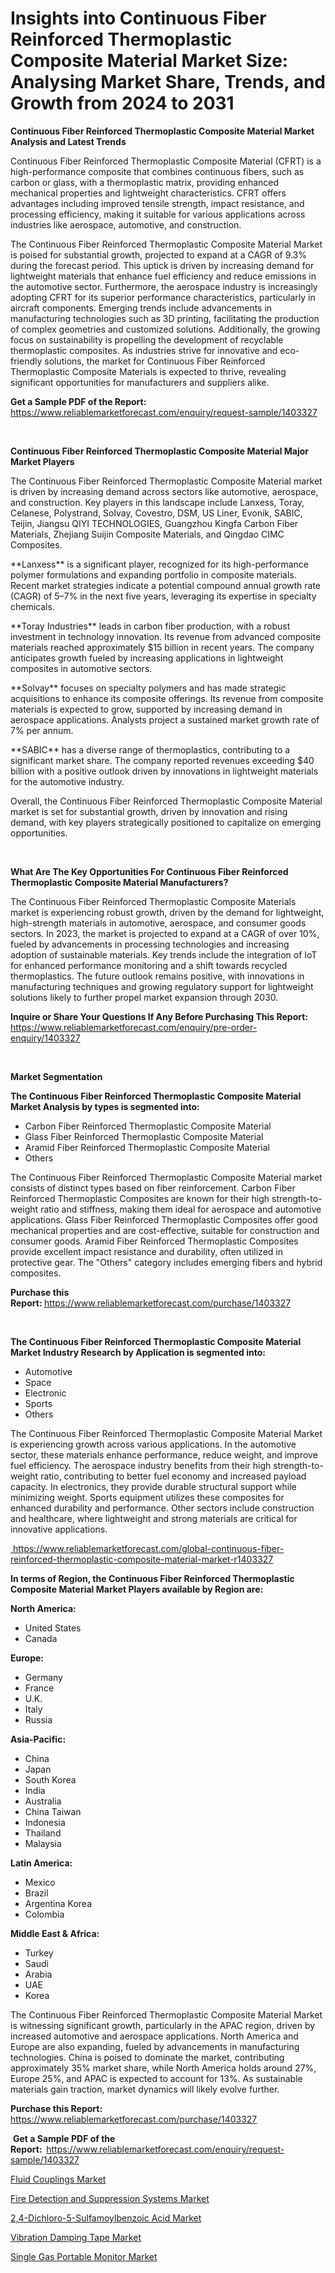 <p><h1>Insights into Continuous Fiber Reinforced Thermoplastic Composite Material Market Size: Analysing Market Share, Trends, and Growth from 2024 to 2031</h1></p><p><strong>Continuous Fiber Reinforced Thermoplastic Composite Material Market Analysis and Latest Trends</strong></p>
<p><p>Continuous Fiber Reinforced Thermoplastic Composite Material (CFRT) is a high-performance composite that combines continuous fibers, such as carbon or glass, with a thermoplastic matrix, providing enhanced mechanical properties and lightweight characteristics. CFRT offers advantages including improved tensile strength, impact resistance, and processing efficiency, making it suitable for various applications across industries like aerospace, automotive, and construction.</p><p>The Continuous Fiber Reinforced Thermoplastic Composite Material Market is poised for substantial growth, projected to expand at a CAGR of 9.3% during the forecast period. This uptick is driven by increasing demand for lightweight materials that enhance fuel efficiency and reduce emissions in the automotive sector. Furthermore, the aerospace industry is increasingly adopting CFRT for its superior performance characteristics, particularly in aircraft components. Emerging trends include advancements in manufacturing technologies such as 3D printing, facilitating the production of complex geometries and customized solutions. Additionally, the growing focus on sustainability is propelling the development of recyclable thermoplastic composites. As industries strive for innovative and eco-friendly solutions, the market for Continuous Fiber Reinforced Thermoplastic Composite Materials is expected to thrive, revealing significant opportunities for manufacturers and suppliers alike.</p></p>
<p><strong>Get a Sample PDF of the Report:&nbsp;</strong> <a href="https://www.reliablemarketforecast.com/enquiry/request-sample/1403327?utm_campaign=1110&utm_medium=2&utm_source=Github&utm_content=ia&utm_term=07122024&utm_id=continuous-fiber-reinforced-thermoplastic-composite-material">https://www.reliablemarketforecast.com/enquiry/request-sample/1403327</a></p>
<p>&nbsp;</p>
<p><strong>Continuous Fiber Reinforced Thermoplastic Composite Material Major Market Players</strong></p>
<p><p>The Continuous Fiber Reinforced Thermoplastic Composite Material market is driven by increasing demand across sectors like automotive, aerospace, and construction. Key players in this landscape include Lanxess, Toray, Celanese, Polystrand, Solvay, Covestro, DSM, US Liner, Evonik, SABIC, Teijin, Jiangsu QIYI TECHNOLOGIES, Guangzhou Kingfa Carbon Fiber Materials, Zhejiang Suijin Composite Materials, and Qingdao CIMC Composites.</p><p>**Lanxess** is a significant player, recognized for its high-performance polymer formulations and expanding portfolio in composite materials. Recent market strategies indicate a potential compound annual growth rate (CAGR) of 5–7% in the next five years, leveraging its expertise in specialty chemicals.</p><p>**Toray Industries** leads in carbon fiber production, with a robust investment in technology innovation. Its revenue from advanced composite materials reached approximately $15 billion in recent years. The company anticipates growth fueled by increasing applications in lightweight composites in automotive sectors.</p><p>**Solvay** focuses on specialty polymers and has made strategic acquisitions to enhance its composite offerings. Its revenue from composite materials is expected to grow, supported by increasing demand in aerospace applications. Analysts project a sustained market growth rate of 7% per annum.</p><p>**SABIC** has a diverse range of thermoplastics, contributing to a significant market share. The company reported revenues exceeding $40 billion with a positive outlook driven by innovations in lightweight materials for the automotive industry.</p><p>Overall, the Continuous Fiber Reinforced Thermoplastic Composite Material market is set for substantial growth, driven by innovation and rising demand, with key players strategically positioned to capitalize on emerging opportunities.</p></p>
<p>&nbsp;</p>
<p><strong>What Are The Key Opportunities For Continuous Fiber Reinforced Thermoplastic Composite Material Manufacturers?</strong></p>
<p><p>The Continuous Fiber Reinforced Thermoplastic Composite Materials market is experiencing robust growth, driven by the demand for lightweight, high-strength materials in automotive, aerospace, and consumer goods sectors. In 2023, the market is projected to expand at a CAGR of over 10%, fueled by advancements in processing technologies and increasing adoption of sustainable materials. Key trends include the integration of IoT for enhanced performance monitoring and a shift towards recycled thermoplastics. The future outlook remains positive, with innovations in manufacturing techniques and growing regulatory support for lightweight solutions likely to further propel market expansion through 2030.</p></p>
<p><strong>Inquire or Share Your Questions If Any Before Purchasing This Report:</strong> <a href="https://www.reliablemarketforecast.com/enquiry/pre-order-enquiry/1403327?utm_campaign=1110&utm_medium=2&utm_source=Github&utm_content=ia&utm_term=07122024&utm_id=continuous-fiber-reinforced-thermoplastic-composite-material">https://www.reliablemarketforecast.com/enquiry/pre-order-enquiry/1403327</a></p>
<p>&nbsp;</p>
<p><strong>Market Segmentation</strong></p>
<p><strong>The Continuous Fiber Reinforced Thermoplastic Composite Material Market Analysis by types is segmented into:</strong></p>
<p><ul><li>Carbon Fiber Reinforced Thermoplastic Composite Material</li><li>Glass Fiber Reinforced Thermoplastic Composite Material</li><li>Aramid Fiber Reinforced Thermoplastic Composite Material</li><li>Others</li></ul></p>
<p><p>The Continuous Fiber Reinforced Thermoplastic Composite Material market consists of distinct types based on fiber reinforcement. Carbon Fiber Reinforced Thermoplastic Composites are known for their high strength-to-weight ratio and stiffness, making them ideal for aerospace and automotive applications. Glass Fiber Reinforced Thermoplastic Composites offer good mechanical properties and are cost-effective, suitable for construction and consumer goods. Aramid Fiber Reinforced Thermoplastic Composites provide excellent impact resistance and durability, often utilized in protective gear. The "Others" category includes emerging fibers and hybrid composites.</p></p>
<p><strong>Purchase this Report:&nbsp;</strong><a href="https://www.reliablemarketforecast.com/purchase/1403327?utm_campaign=1110&utm_medium=2&utm_source=Github&utm_content=ia&utm_term=07122024&utm_id=continuous-fiber-reinforced-thermoplastic-composite-material">https://www.reliablemarketforecast.com/purchase/1403327</a></p>
<p>&nbsp;</p>
<p><strong>The Continuous Fiber Reinforced Thermoplastic Composite Material Market Industry Research by Application is segmented into:</strong></p>
<p><ul><li>Automotive</li><li>Space</li><li>Electronic</li><li>Sports</li><li>Others</li></ul></p>
<p><p>The Continuous Fiber Reinforced Thermoplastic Composite Material Market is experiencing growth across various applications. In the automotive sector, these materials enhance performance, reduce weight, and improve fuel efficiency. The aerospace industry benefits from their high strength-to-weight ratio, contributing to better fuel economy and increased payload capacity. In electronics, they provide durable structural support while minimizing weight. Sports equipment utilizes these composites for enhanced durability and performance. Other sectors include construction and healthcare, where lightweight and strong materials are critical for innovative applications.</p></p>
<p><a href="https://www.reliablemarketforecast.com/global-continuous-fiber-reinforced-thermoplastic-composite-material-market-r1403327?utm_campaign=1110&utm_medium=2&utm_source=Github&utm_content=ia&utm_term=07122024&utm_id=continuous-fiber-reinforced-thermoplastic-composite-material">&nbsp;https://www.reliablemarketforecast.com/global-continuous-fiber-reinforced-thermoplastic-composite-material-market-r1403327</a></p>
<p><strong>In terms of Region, the Continuous Fiber Reinforced Thermoplastic Composite Material Market Players available by Region are:</strong></p>
<p>
    <p> <strong> North America: </strong>
        <ul>
            <li>United States</li>
            <li>Canada</li>
        </ul>
        </p> 
    <p> <strong> Europe: </strong>
        <ul>
            <li>Germany</li>
            <li>France</li>
            <li>U.K.</li>
            <li>Italy</li>
            <li>Russia</li>
        </ul>
        </p> 
    <p> <strong> Asia-Pacific: </strong>
        <ul>
            <li>China</li>
            <li>Japan</li>
            <li>South Korea</li>
            <li>India</li>
            <li>Australia</li>
            <li>China Taiwan</li>
            <li>Indonesia</li>
            <li>Thailand</li>
            <li>Malaysia</li>
        </ul>
        </p> 
    <p> <strong> Latin America: </strong>
        <ul>
            <li>Mexico</li>
            <li>Brazil</li>
            <li>Argentina Korea</li>
            <li>Colombia</li>
        </ul>
        </p> 
    <p> <strong> Middle East & Africa: </strong>
        <ul>
            <li>Turkey</li>
            <li>Saudi</li>
            <li>Arabia</li>
            <li>UAE</li>
            <li>Korea</li>
        </ul>
    </p>
    </p>
<p><p>The Continuous Fiber Reinforced Thermoplastic Composite Material Market is witnessing significant growth, particularly in the APAC region, driven by increased automotive and aerospace applications. North America and Europe are also expanding, fueled by advancements in manufacturing technologies. China is poised to dominate the market, contributing approximately 35% market share, while North America holds around 27%, Europe 25%, and APAC is expected to account for 13%. As sustainable materials gain traction, market dynamics will likely evolve further.</p></p>
<p><strong>Purchase this Report: </strong><a href="https://www.reliablemarketforecast.com/purchase/1403327?utm_campaign=1110&utm_medium=2&utm_source=Github&utm_content=ia&utm_term=07122024&utm_id=continuous-fiber-reinforced-thermoplastic-composite-material">https://www.reliablemarketforecast.com/purchase/1403327</a></p>
<p>&nbsp;<strong>Get a Sample PDF of the Report:&nbsp;&nbsp;</strong><a href="https://www.reliablemarketforecast.com/enquiry/request-sample/1403327?utm_campaign=1110&utm_medium=2&utm_source=Github&utm_content=ia&utm_term=07122024&utm_id=continuous-fiber-reinforced-thermoplastic-composite-material">https://www.reliablemarketforecast.com/enquiry/request-sample/1403327</a></p>
<p><strong></strong></p>
<p><p><a href="https://www.linkedin.com/pulse/market-drivers-projections-fluid-couplings-2024-2031-steady-edkfc?utm_campaign=1110&utm_medium=2&utm_source=Github&utm_content=ia&utm_term=07122024&utm_id=continuous-fiber-reinforced-thermoplastic-composite-material">Fluid Couplings Market</a></p><p><a href="https://www.linkedin.com/pulse/fire-detection-suppression-systems-market-analysis-driving-business-vcncc?utm_campaign=1110&utm_medium=2&utm_source=Github&utm_content=ia&utm_term=07122024&utm_id=continuous-fiber-reinforced-thermoplastic-composite-material">Fire Detection and Suppression Systems Market</a></p><p><a href="https://github.com/WillieWoodard/Market-Research-Report-List-7/blob/main/24-dichloro-5-sulfamoylbenzoic-acid-market.md?utm_campaign=1110&utm_medium=2&utm_source=Github&utm_content=ia&utm_term=07122024&utm_id=continuous-fiber-reinforced-thermoplastic-composite-material">2,4-Dichloro-5-Sulfamoylbenzoic Acid Market</a></p><p><a href="https://issuu.com/reportprime-2/docs/vibration-damping-tape-market-size-2030.pptx?utm_campaign=1110&utm_medium=2&utm_source=Github&utm_content=ia&utm_term=07122024&utm_id=continuous-fiber-reinforced-thermoplastic-composite-material">Vibration Damping Tape Market</a></p><p><a href="https://issuu.com/reportprime-2/docs/single-gas-portable-monitor-market-size-2030.pptx?utm_campaign=1110&utm_medium=2&utm_source=Github&utm_content=ia&utm_term=07122024&utm_id=continuous-fiber-reinforced-thermoplastic-composite-material">Single Gas Portable Monitor Market</a></p></p>